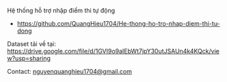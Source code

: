 Hệ thống hỗ trợ nhập điểm thi tự động 

- https://github.com/QuangHieu1704/He-thong-ho-tro-nhap-diem-thi-tu-dong

Dataset tải về tại: 
  https://drive.google.com/file/d/1GVI9o9aIEbWt7jpY30utJSAUn4k4KQck/view?usp=sharing

Contact: nguyenquanghieu1704@gmail.com 
